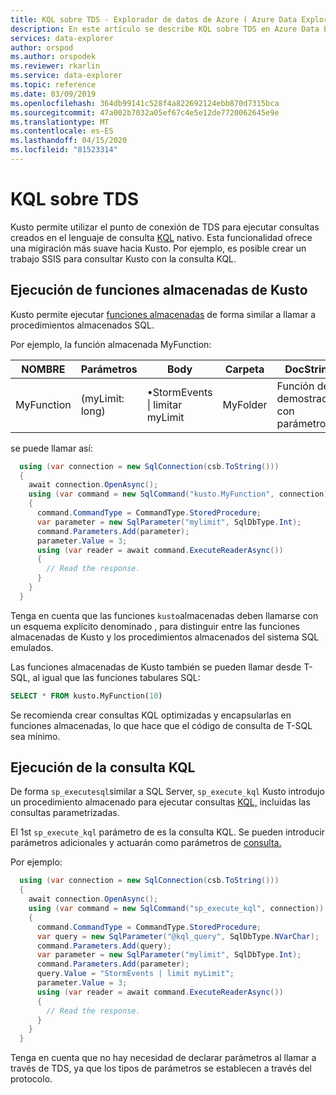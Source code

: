 ```yaml
---
title: KQL sobre TDS - Explorador de datos de Azure ( Azure Data Explorer) Microsoft Docs
description: En este artículo se describe KQL sobre TDS en Azure Data Explorer.
services: data-explorer
author: orspod
ms.author: orspodek
ms.reviewer: rkarlin
ms.service: data-explorer
ms.topic: reference
ms.date: 03/09/2019
ms.openlocfilehash: 364db99141c528f4a822692124ebb870d7315bca
ms.sourcegitcommit: 47a002b7032a05ef67c4e5e12de7720062645e9e
ms.translationtype: MT
ms.contentlocale: es-ES
ms.lasthandoff: 04/15/2020
ms.locfileid: "81523314"
---
```

# <a name="kql-over-tds"></a>KQL sobre TDS

Kusto permite utilizar el punto de conexión de TDS para ejecutar consultas creados en el lenguaje de consulta [KQL](../../query/index.md) nativo. Esta funcionalidad ofrece una migiración más suave hacia Kusto. Por ejemplo, es posible crear un trabajo SSIS para consultar Kusto con la consulta KQL.

## <a name="executing-kusto-stored-functions"></a>Ejecución de funciones almacenadas de Kusto

Kusto permite ejecutar [funciones almacenadas](../../query/schema-entities/stored-functions.md) de forma similar a llamar a procedimientos almacenados SQL.

Por ejemplo, la función almacenada MyFunction:

|NOMBRE |Parámetros|Body|Carpeta|DocString
|---|---|---|---|---
|MyFunction |(myLimit: long)| •StormEvents &#124; limitar myLimit|MyFolder|Función de demostración con parámetro||

se puede llamar así:

```csharp
  using (var connection = new SqlConnection(csb.ToString()))
  {
    await connection.OpenAsync();
    using (var command = new SqlCommand("kusto.MyFunction", connection))
    {
      command.CommandType = CommandType.StoredProcedure;
      var parameter = new SqlParameter("mylimit", SqlDbType.Int);
      command.Parameters.Add(parameter);
      parameter.Value = 3;
      using (var reader = await command.ExecuteReaderAsync())
      {
        // Read the response.
      }
    }
  }
```

Tenga en cuenta que las funciones `kusto`almacenadas deben llamarse con un esquema explícito denominado , para distinguir entre las funciones almacenadas de Kusto y los procedimientos almacenados del sistema SQL emulados.

Las funciones almacenadas de Kusto también se pueden llamar desde T-SQL, al igual que las funciones tabulares SQL:

```sql
SELECT * FROM kusto.MyFunction(10)
```

Se recomienda crear consultas KQL optimizadas y encapsularlas en funciones almacenadas, lo que hace que el código de consulta de T-SQL sea mínimo.

## <a name="executing-kql-query"></a>Ejecución de la consulta KQL

De forma `sp_executesql`similar a SQL Server, `sp_execute_kql` Kusto introdujo un procedimiento almacenado para ejecutar consultas [KQL,](../../query/index.md) incluidas las consultas parametrizadas.

El 1st `sp_execute_kql` parámetro de es la consulta KQL. Se pueden introducir parámetros adicionales y actuarán como parámetros de [consulta.](../../query/queryparametersstatement.md)

Por ejemplo:

```csharp
  using (var connection = new SqlConnection(csb.ToString()))
  {
    await connection.OpenAsync();
    using (var command = new SqlCommand("sp_execute_kql", connection))
    {
      command.CommandType = CommandType.StoredProcedure;
      var query = new SqlParameter("@kql_query", SqlDbType.NVarChar);
      command.Parameters.Add(query);
      var parameter = new SqlParameter("mylimit", SqlDbType.Int);
      command.Parameters.Add(parameter);
      query.Value = "StormEvents | limit myLimit";
      parameter.Value = 3;
      using (var reader = await command.ExecuteReaderAsync())
      {
        // Read the response.
      }
    }
  }
```

Tenga en cuenta que no hay necesidad de declarar parámetros al llamar a través de TDS, ya que los tipos de parámetros se establecen a través del protocolo.